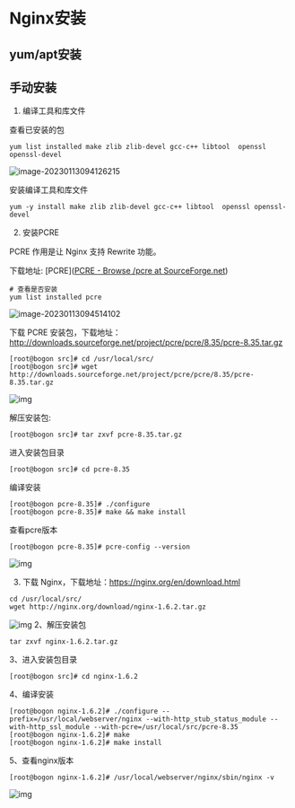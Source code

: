 # Nginx安装

## yum/apt安装






## 手动安装

1. 编译工具和库文件

查看已安装的包

```shell
yum list installed make zlib zlib-devel gcc-c++ libtool  openssl openssl-devel
```

![image-20230113094126215](https://s2.loli.net/2023/01/13/DxtZPNEWlA3Rw2C.png)

安装编译工具和库文件

```shell
yum -y install make zlib zlib-devel gcc-c++ libtool  openssl openssl-devel
```

2. 安装PCRE

PCRE 作用是让 Nginx 支持 Rewrite 功能。

下载地址: [PCRE]([PCRE - Browse /pcre at SourceForge.net](https://sourceforge.net/projects/pcre/files/pcre/))

```shell
# 查看是否安装
yum list installed pcre
```

![image-20230113094514102](https://s2.loli.net/2023/01/13/qHCWBot42zmXVib.png)

下载 PCRE 安装包，下载地址： http://downloads.sourceforge.net/project/pcre/pcre/8.35/pcre-8.35.tar.gz

```
[root@bogon src]# cd /usr/local/src/
[root@bogon src]# wget http://downloads.sourceforge.net/project/pcre/pcre/8.35/pcre-8.35.tar.gz
```

![img](https://www.runoob.com/wp-content/uploads/2015/01/nginx1.png)

解压安装包:

```
[root@bogon src]# tar zxvf pcre-8.35.tar.gz
```

进入安装包目录

```
[root@bogon src]# cd pcre-8.35
```

编译安装 

```
[root@bogon pcre-8.35]# ./configure
[root@bogon pcre-8.35]# make && make install
```

查看pcre版本

```
[root@bogon pcre-8.35]# pcre-config --version
```

![img](https://www.runoob.com/wp-content/uploads/2015/01/nginx2.png)

3. 下载 Nginx，下载地址：https://nginx.org/en/download.html

```
cd /usr/local/src/
wget http://nginx.org/download/nginx-1.6.2.tar.gz
```

![img](https://www.runoob.com/wp-content/uploads/2015/01/nginx3.png) 2、解压安装包

```
tar zxvf nginx-1.6.2.tar.gz
```

3、进入安装包目录

```
[root@bogon src]# cd nginx-1.6.2
```

4、编译安装

```
[root@bogon nginx-1.6.2]# ./configure --prefix=/usr/local/webserver/nginx --with-http_stub_status_module --with-http_ssl_module --with-pcre=/usr/local/src/pcre-8.35
[root@bogon nginx-1.6.2]# make
[root@bogon nginx-1.6.2]# make install
```

5、查看nginx版本

```
[root@bogon nginx-1.6.2]# /usr/local/webserver/nginx/sbin/nginx -v
```

![img](https://www.runoob.com/wp-content/uploads/2015/01/nginx4.png)